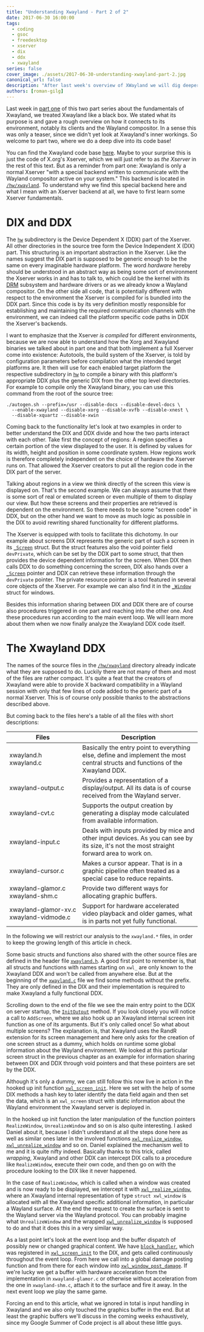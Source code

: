 ```yaml
---
title: "Understanding Xwayland - Part 2 of 2"
date: 2017-06-30 16:00:00
tags:
  - coding
  - gsoc
  - freedesktop
  - xserver
  - dix
  - ddx
  - xwayland
series: false
cover_image: ./assets/2017-06-30-understanding-xwayland-part-2.jpg
canonical_url: false
description: "After last week's overview of XWayland we will dig deeper this time into the inner workings of XWayland."
authors: [roman-gilg]
---
```

Last week in [part one](../2017/understanding-xwayland-part-1-of-2) of this two part series about the fundamentals of Xwayland, we treated Xwayland like a black box. We stated what its purpose is and gave a rough overview on how it connects to its environment, notably its clients and the Wayland compositor. In a sense this was only a teaser, since we didn't yet look at Xwayland's inner workings. So welcome to part two, where we do a deep dive into its code base!

You can find the Xwayland code base [here][xserver-code]. Maybe to your surprise this is just the code of X.org's Xserver, which we will just refer to as *the Xserver* in the rest of this text. But as a reminder from part one: Xwayland is only a normal Xserver "with a special backend written to communicate with the Wayland compositor active on your system." This backend is located in [`/hw/xwayland`][xserver-code-xwayland]. To understand why we find this special backend here and what I mean with an Xserver backend at all, we have to first learn some Xserver fundamentals.

# DIX and DDX
The [`hw`][xserver-code-hw] subdirectory is the Device Dependent X (DDX) part of the Xserver. All other directories in the source tree form the Device Independent X (DIX) part. This structuring is an important abstraction in the Xserver. Like the names suggest the DIX part is supposed to be generic enough to be the same on every imaginable hardware platform. The word *hardware* hereby should be understood in an abstract way as being some sort of environment the Xserver works in and has to talk to, which could be the kernel with its [DRM][wiki-drm] subsystem and hardware drivers or as we already know a Wayland compositor. On the other side all code, that is potentially different with respect to the environment the Xserver is compiled for is bundled into the DDX part. Since this code is by its very definition mostly responsible for establishing and maintaining the required communication channels with the environment, we can indeed call the platform specific code paths in DDX the Xserver's backends.

I want to emphasize that the Xserver *is compiled* for different environments, because we are now able to understand how the Xorg and Xwayland binaries we talked about in part one and that both implement a full Xserver come into existence: Autotools, the build system of the Xserver, is told by configuration parameters before compilation what the intended target platforms are. It then will use for each enabled target platform the respective subdirectory in [`hw`][xserver-code-hw] to compile a binary with this platform's appropriate DDX plus the generic DIX from the other top level directories. For example to compile only the Xwayland binary, you can use this command from the root of the source tree:
```
./autogen.sh --prefix=/usr --disable-docs --disable-devel-docs \
  --enable-xwayland --disable-xorg --disable-xvfb --disable-xnest \
  --disable-xquartz --disable-xwin
```

Coming back to the functionality let's look at two examples in order to better understand the DIX and DDX divide and how the two parts interact with each other. Take first the concept of regions: A region specifies a certain portion of the view displayed to the user. It is defined by values for its width, height and position in some coordinate system. How regions work is therefore completely independent on the choice of hardware the Xserver runs on. That allowed the Xserver creators to put all the region code in the DIX part of the server.

Talking about regions in a view we think directly of the screen this view is displayed on. That's the second example. We can always assume that there is some sort of real or emulated screen or even multiple of them to display our view. But how these screens and their properties are retrieved is dependent on the environment. So there needs to be some "screen code" in DDX, but on the other hand we want to move as much logic as possible in the DIX to avoid rewriting shared functionality for different platforms.

The Xserver is equipped with tools to facilitate this dichotomy. In our example about screens DIX represents the generic part of such a screen in its [`_Screen`][xserver-code-screen] struct. But the struct features also the void pointer field `devPrivate`, which can be set by the DDX part to some struct, that then provides the device dependent information for the screen. When DIX then calls DDX to do something concerning the screen, DIX also hands over a [`_Screen`][xserver-code-screen] pointer and DDX can retrieve these information through the `devPrivate` pointer. The private resource pointer is a tool featured in several core objects of the Xserver. For example we can also find it in the [`_Window`][xserver-code-windows] struct for windows.

Besides this information sharing between DIX and DDX there are of course also procedures triggered in one part and reaching into the other one. And these procedures run according to the main event loop. We will learn more about them when we now finally analyze the Xwayland DDX code itself.

# The Xwayland DDX
The names of the source files in the [`/hw/xwayland`][xserver-code-xwayland] directory already indicate what they are supposed to do. Luckily there are not many of them and most of the files are rather compact. It's quite a feat that the creators of Xwayland were able to provide X backward compatibility in a Wayland session with only that few lines of code added to the generic part of a normal Xserver. This is of course only possible thanks to the abstractions described above.

But coming back to the files here's a table of all the files with short descriptions:

| Files                  | Description     |
| ---------------------- |-------------|
| xwayland.h<br>xwayland.c | Basically the entry point to everything else, define and implement the most central structs and functions of the Xwayland DDX. |
| xwayland-output.c      | Provides a representation of a display/output. All its data is of course received from the Wayland server.      |
| xwayland-cvt.c | Supports the output creation by generating a display mode calculated from available information.      |
|xwayland-input.c|Deals with inputs provided by mice and other input devices. As you can see by its size, it's not the most straight forward area to work on.|
|xwayland-cursor.c|Makes a cursor appear. That is in a graphic pipeline often treated as a special case to reduce repaints.|
|xwayland-glamor.c<br>xwayland-shm.c|Provide two different ways for allocating graphic buffers.|
|<nobr>xwayland-glamor-xv.c</nobr><br>xwayland-vidmode.c|Support for hardware accelerated video playback and older games, what is in parts not yet fully functional.|

In the following we will restrict our analysis to the `xwayland.*` files, in order to keep the growing length of this article in check.

Some basic structs and functions also shared with the other source files are defined in the header file [`xwayland.h`][xserver-code-xwayland.h]. A good first point to remember is, that all structs and functions with names starting on `xwl_` are only known to the Xwayland DDX and won't be called from anywhere else. But at the beginning of the [`xwayland.c`][xserver-code-xwayland.c] file we find some methods without the prefix. They are only defined in the DIX and their implementation is required to make Xwayland a fully functional DDX.

Scrolling down to the end of the file we see the main entry point to the DDX on server startup, the [`InitOutput`][xserver-code-xwayland.c-InitOutput] method. If you look closely you will notice a call to `AddScreen`, where we also hook up an Xwayland internal screen init function as one of its arguments. But it's only called once! So what about multiple screens? The explanation is, that Xwayland uses the RandR extension for its screen management and here only asks for the creation of one screen struct as a dummy, which holds on runtime some global information about the Wayland environment. We looked at this particular screen struct in the previous chapter as an example for information sharing between DIX and DDX through void pointers and that these pointers are set by the DDX.

Although it's only a dummy, we can still follow this now live in action in the hooked up init function [`xwl_screen_init`][xserver-code-xwayland.c-xwl_screen_init]. Here we set with the help of some DIX methods a hash key to later identify the data field again and then set the data, which is an `xwl_screen` struct with static information about the Wayland environment the Xwayland server is deployed in.

In the hooked up init function the later manipulation of the function pointers `RealizeWindow`, `UnrealizeWindow` and so on is also quite interesting. I asked Daniel about it, because I didn't understand at all the steps done here as well as similar ones later in the involved functions [`xwl_realize_window`][xserver-code-xwayland.c-xwl_realize_window], [`xwl_unrealize_window`][xserver-code-xwayland.c-xwl_unrealize_window] and so on. Daniel explained the mechanism well to me and it is quite nifty indeed. Basically thanks to this trick, called *wrapping*, Xwayland and other DDX can intercept DIX calls to a procedure like `RealizeWindow`, execute their own code, and then go on with the procedure looking to the DIX like it never happened.

In the case of `RealizeWindow`, which is called when a window was created and is now ready to be displayed, we intercept it with [`xwl_realize_window`][xserver-code-xwayland.c-xwl_realize_window], where an Xwayland internal representation of type `struct xwl_window` is allocated with all the Xwayland specific additional information, in particular a Wayland surface. At the end the request to create the surface is sent to the Wayland server via the Wayland protocol. You can probably imagine what `UnrealizeWindow` and the wrapped [`xwl_unrealize_window`][xserver-code-xwayland.c-xwl_unrealize_window] is supposed to do and that it does this in a very similar way.

As a last point let's look at the event loop and the buffer dispatch of possibly new or changed graphical content. We have [`block_handler`][xserver-code-xwayland.c-block_handler], which was registered in [`xwl_screen_init`][xserver-code-xwayland.c-xwl_screen_init] to the DIX, and gets called continuously throughout the event loop. From here we call into a global damage posting function and from there for each window into [`xwl_window_post_damage`][xserver-code-xwayland.c-xwl_window_post_damage]. If we're lucky we get a buffer with hardware acceleration from the implementation in `xwayland-glamor.c` or otherwise without acceleration from the one in `xwayland-shm.c`, attach it to the surface and fire it away. In the next event loop we play the same game.

Forcing an end to this article, what we ignored in total is input handling in Xwayland and we also only touched the graphics buffer in the end. But at least the graphic buffers we'll discuss in the coming weeks exhaustively, since my Google Summer of Code project is all about these little guys.

[xserver-code]: https://cgit.freedesktop.org/xorg/xserver/tree/
[xserver-code-hw]: https://cgit.freedesktop.org/xorg/xserver/tree/hw
[xserver-code-xwayland]: https://cgit.freedesktop.org/xorg/xserver/tree/hw/xwayland
[xserver-code-xwayland.h]: https://cgit.freedesktop.org/xorg/xserver/tree/hw/xwayland/xwayland.h
[xserver-code-xwayland.c]: https://cgit.freedesktop.org/xorg/xserver/tree/hw/xwayland/xwayland.c
[xserver-code-xwayland.c-InitOutput]: https://cgit.freedesktop.org/xorg/xserver/tree/hw/xwayland/xwayland.c#n1029
[xserver-code-xwayland.c-xwl_screen_init]: https://cgit.freedesktop.org/xorg/xserver/tree/hw/xwayland/xwayland.c#n840
[xserver-code-xwayland.c-xwl_realize_window]: https://cgit.freedesktop.org/xorg/xserver/tree/hw/xwayland/xwayland.c#n430
[xserver-code-xwayland.c-xwl_unrealize_window]: https://cgit.freedesktop.org/xorg/xserver/tree/hw/xwayland/xwayland.c#n533
[xserver-code-xwayland.c-block_handler]: https://cgit.freedesktop.org/xorg/xserver/tree/hw/xwayland/xwayland.c#n783
[xserver-code-xwayland.c-xwl_window_post_damage]: https://cgit.freedesktop.org/xorg/xserver/tree/hw/xwayland/xwayland.c#n603
[wiki-drm]: https://en.wikipedia.org/wiki/Direct_Rendering_Manager
[xserver-code-screen]: https://cgit.freedesktop.org/xorg/xserver/tree/include/scrnintstr.h#n495
[xserver-code-windows]: https://cgit.freedesktop.org/xorg/xserver/tree/include/windowstr.h#n128
